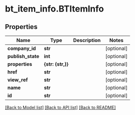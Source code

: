 # bt_item_info.BTItemInfo

## Properties
Name | Type | Description | Notes
------------ | ------------- | ------------- | -------------
**company_id** | **str** |  | [optional] 
**publish_state** | **int** |  | [optional] 
**properties** | **{str: (str,)}** |  | [optional] 
**href** | **str** |  | [optional] 
**view_ref** | **str** |  | [optional] 
**name** | **str** |  | [optional] 
**id** | **str** |  | [optional] 

[[Back to Model list]](../README.md#documentation-for-models) [[Back to API list]](../README.md#documentation-for-api-endpoints) [[Back to README]](../README.md)


